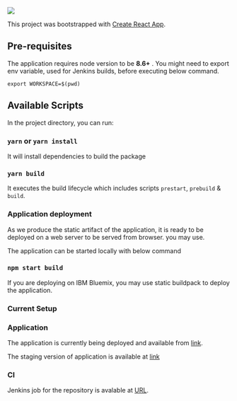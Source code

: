 <a href='https://jenkins-sharedlib.lbg.eu-gb.mybluemix.net/job/simplified-pipelines/job/pipeline-ui-catalog/job/master/'><img src='https://jenkins-sharedlib.lbg.eu-gb.mybluemix.net/buildStatus/icon?job=simplified-pipelines/pipeline-ui-catalog/master'></a>

This project was bootstrapped with [Create React App](https://github.com/facebook/create-react-app).

## Pre-requisites

The application requires node version to be **8.6+** . You might need to export env variable, used for Jenkins builds, before executing below command.

`export WORKSPACE=$(pwd)`

## Available Scripts

In the project directory, you can run:

### `yarn` or `yarn install`

It will install dependencies to build the package

### `yarn build`

It executes the build lifecycle which includes scripts `prestart`, `prebuild` & `build`.

### Application deployment

As we produce the static artifact of the application, it is ready to be deployed on a web server to be served from browser. you may use. 

The application can be started locally with below command

### `npm start build`

If you are deploying on IBM Bluemix, you may use static buildpack to deploy the application.

### Current Setup

### Application

The application is currently being deployed and available from [link](https://devops-catalog.lbg.eu-gb.mybluemix.net/).

The staging version of application is available at [link](https://devops-catalog-staging.lbg.eu-gb.mybluemix.net/)

### CI

Jenkins job for the repository is avalable at [URL](https://jenkins-sharedlib.lbg.eu-gb.mybluemix.net/job/simplified-pipelines/job/pipeline-ui-catalog/).
